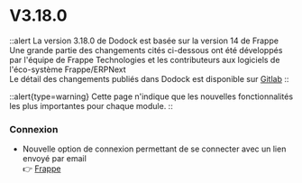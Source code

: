# V3.18.0

::alert
La version 3.18.0 de Dodock est basée sur la version 14 de Frappe  
Une grande partie des changements cités ci-dessous ont été développés par l'équipe de Frappe Technologies et les contributeurs aux logiciels de l'éco-système Frappe/ERPNext  
Le détail des changements publiés dans Dodock est disponible sur [Gitlab](https://gitlab.com/dokos/dodock/-/releases/v3.18.0)
::

::alert{type=warning}
Cette page n'indique que les nouvelles fonctionnalités les plus importantes pour chaque module.
::

### Connexion

- Nouvelle option de connexion permettant de se connecter avec un lien envoyé par email  
:point_right: [Frappe](https://github.com/frappe/frappe/pull/19363)